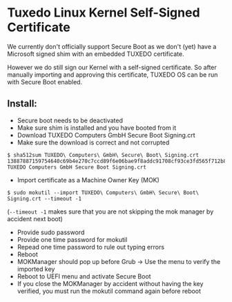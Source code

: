 # Tuxedo Linux Kernel Self-Signed Certificate

We currently don't officially support Secure Boot as we don't (yet) have a Microsoft signed shim with an embedded TUXEDO certificate.

However we do still sign our Kernel with a self-signed certificate. So after manually importing and approving this certificate, TUXEDO OS can be run with Secure Boot enabled.

## Install:

- Secure boot needs to be deactivated
- Make sure shim is installed and you have booted from it
- Download TUXEDO Computers GmbH Secure Boot Signing.crt
- Make sure the download is correct and not corrupted
```
$ sha512sum TUXEDO\ Computers\ GmbH\ Secure\ Boot\ Signing.crt 
13887887159754640c69b4e270c7ccd89f6e06bae9f8addc91708cf93ce3fd565f712b8c7acaf0444c5da30aae2dfe0941b71c228a6bdd20facd28529c0aaa62  TUXEDO Computers GmbH Secure Boot Signing.crt
```
- Import certificate as a Machine Owner Key (MOK)
```
$ sudo mokutil --import TUXEDO\ Computers\ GmbH\ Secure\ Boot\ Signing.crt --timeout -1
```
(`--timeout -1` makes sure that you are not skipping the mok manager by accident next boot)
- Provide sudo password
- Provide one time password for mokutil
- Repead one time password to rule out typing errors
- Reboot
- MOKManager should pop up before Grub -> Use the menu to verify the imported key
- Reboot to UEFI menu and activate Secure Boot
- If you close the MOKManager by accident without having the key verified, you must run the mokutil command again before reboot

